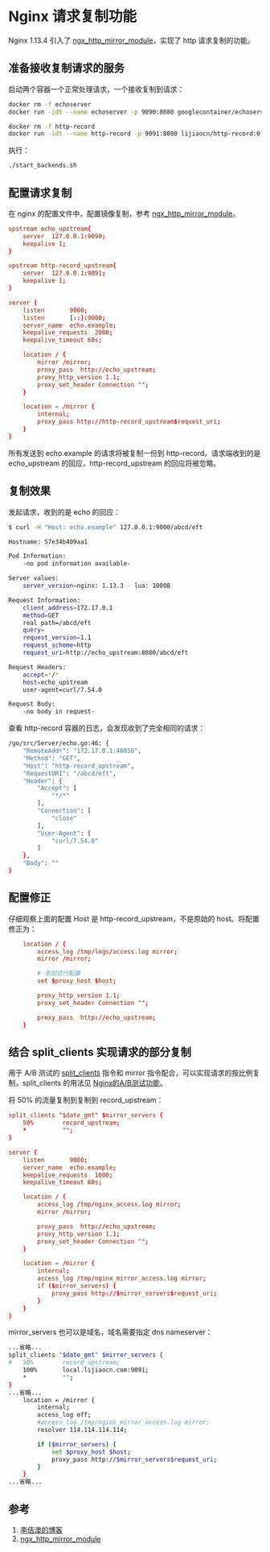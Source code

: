 # Nginx 请求复制功能

Nginx 1.13.4 引入了 [ngx_http_mirror_module][2]，实现了 http 请求复制的功能。

## 准备接收复制请求的服务

启动两个容器一个正常处理请求，一个接收复制到请求：

```sh
docker rm -f echoserver
docker run -idt --name echoserver -p 9090:8080 googlecontainer/echoserver:1.10

docker rm -f http-record
docker run -idt --name http-record -p 9091:8080 lijiaocn/http-record:0.0.1
```

执行：

```sh
./start_backends.sh
```

## 配置请求复制

在 nginx 的配置文件中，配置镜像复制，参考 [ngx_http_mirror_module][2]。

```conf
upstream echo_upstream{
    server  127.0.0.1:9090;
    keepalive 1;
}

upstream http-record_upstream{
    server  127.0.0.1:9091;
    keepalive 1;
}

server {
    listen       9000;
    listen       [::]:9000;
    server_name  echo.example;
    keepalive_requests  2000;
    keepalive_timeout 60s;

    location / {
        mirror /mirror;
        proxy_pass  http://echo_upstream;
        proxy_http_version 1.1;
        proxy_set_header Connection "";
    }

    location = /mirror {
        internal;
        proxy_pass http://http-record_upstream$request_uri;
    }
}
```

所有发送到 echo.example 的请求将被复制一份到 http-record，请求端收到的是 echo_upstream 的回应，http-record_upstream 的回应将被忽略。

## 复制效果

发起请求，收到的是 echo 的回应：

```sh
$ curl -H "Host: echo.example" 127.0.0.1:9000/abcd/eft

Hostname: 57e34b409aa1

Pod Information:
	-no pod information available-

Server values:
	server_version=nginx: 1.13.3 - lua: 10008

Request Information:
	client_address=172.17.0.1
	method=GET
	real path=/abcd/eft
	query=
	request_version=1.1
	request_scheme=http
	request_uri=http://echo_upstream:8080/abcd/eft

Request Headers:
	accept=*/*
	host=echo_upstream
	user-agent=curl/7.54.0

Request Body:
	-no body in request-
```

查看 http-record 容器的日志，会发现收到了完全相同的请求：

```sh
/go/src/Server/echo.go:46: {
    "RemoteAddr": "172.17.0.1:46856",
    "Method": "GET",
    "Host": "http-record_upstream",
    "RequestURI": "/abcd/eft",
    "Header": {
        "Accept": [
            "*/*"
        ],
        "Connection": [
            "close"
        ],
        "User-Agent": [
            "curl/7.54.0"
        ]
    },
    "Body": ""
}
```

## 配置修正

仔细观察上面的配置 Host 是 http-record_upstream，不是原始的 host。将配置修正为：

```conf
    location / {
        access_log /tmp/logs/access.log mirror;
        mirror /mirror;

        # 添加这行配置
        set $proxy_host $host;    

        proxy_http_version 1.1;
        proxy_set_header Connection "";

        proxy_pass  http://echo_upstream;
    }
```

## 结合 split_clients 实现请求的部分复制

用于 A/B 测试的 [split_clients](./abtest.md) 指令和 mirror 指令配合，可以实现请求的按比例复制，split_clients 的用法见 [Nginx的A/B测试功能](./abtest.md)。

将 50% 的流量复制到复制到 record_upstream： 

```conf
split_clients "$date_gmt" $mirror_servers {
    50%        record_upstream;
    *          "";
}

server {
    listen       9000;
    server_name  echo.example;
    keepalive_requests  1000;
    keepalive_timeout 60s;

    location / {
        access_log /tmp/nginx_access.log mirror;
        mirror /mirror;

        proxy_pass  http://echo_upstream;
        proxy_http_version 1.1;
        proxy_set_header Connection "";
    }

    location = /mirror {
        internal;
        access_log /tmp/nginx_mirror_access.log mirror;
        if ($mirror_servers) {
            proxy_pass http://$mirror_servers$request_uri;
        }
    }
}
```

mirror_servers 也可以是域名，域名需要指定 dns nameserver：

```sh
...省略...
split_clients "$date_gmt" $mirror_servers {
#   50%        record_upstream;
    100%       local.lijiaocn.com:9091;
    *          "";
}
...省略...
    location = /mirror {
        internal;
        access_log off;
        #access_log /tmp/nginx_mirror_access.log mirror;
        resolver 114.114.114.114;

        if ($mirror_servers) {
            set $proxy_host $host;
            proxy_pass http://$mirror_servers$request_uri;
        }
    }
...省略...
```

## 参考

1. [李佶澳的博客][1]
2. [ngx_http_mirror_module][2]

[1]: https://www.lijiaocn.com "李佶澳的博客"
[2]: https://nginx.org/en/docs/http/ngx_http_mirror_module.html" "ngx_http_mirror_module"
